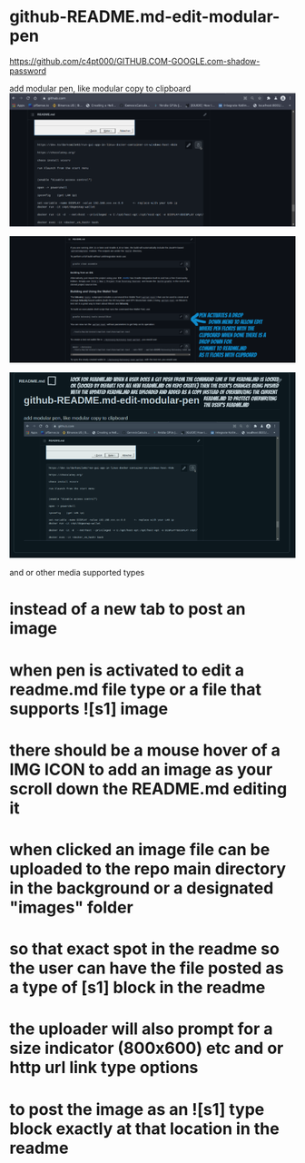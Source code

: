 # github-README.md-edit-modular-pen

https://github.com/c4pt000/GITHUB.COM-GOOGLE.com-shadow-password


add modular pen, like modular copy to clipboard
![s1](https://raw.githubusercontent.com/c4pt000/github-README.md-edit-modular-pen/main/make-pen-modular-github.png)

![s1](https://raw.githubusercontent.com/c4pt000/github-README.md-edit-modular-pen/main/edit-modular.png)


![s1](https://raw.githubusercontent.com/c4pt000/github-README.md-edit-modular-pen/main/readme-is-locked-with-web.png)

and or other media supported types
# instead of a new tab to post an image

# when pen is activated to edit a readme.md file type or a file that supports ![s1] image
# there should be a mouse hover of a IMG ICON to add an image as your scroll down the README.md editing it
# when clicked an image file can be uploaded to the repo main directory in the background or a designated "images" folder
# so that exact spot in the readme so the user can have the file posted as a type of [s1] block in the readme

# the uploader will also prompt for a size indicator (800x600) etc and or http url link type options
 
# to post the image as an ![s1] type block exactly at that location in the readme
